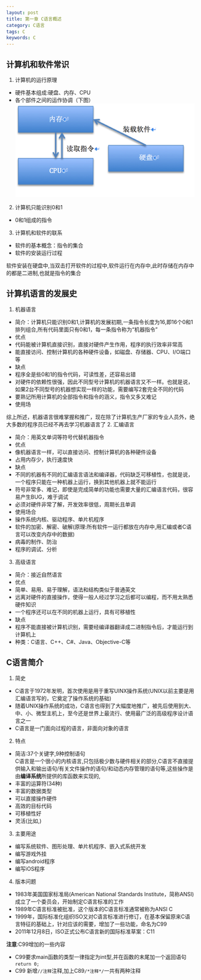 ```yaml
---
layout: post
title: 第一章 C语言概述
category: C语言
tags: C
keywords: C
---
```


## 计算机和软件常识
1. 计算机的运行原理
* 硬件基本组成:硬盘、内存、CPU
* 各个部件之间的运作协调（下图）
![图片](https://raw.githubusercontent.com/zhoghua123/imgsBed/master/Snip20171020_2.png)

2. 计算机只能识别0和1
* 0和1组成的指令
3. 计算机和软件的联系
* 软件的基本概念：指令的集合
* 软件的安装运行过程

软件安装在硬盘中,当双击打开软件的过程中,软件运行在内存中,此时存储在内存中的都是二进制,也就是指令的集合

## 计算机语言的发展史
1.    机器语言
*    简介：计算机只能识别0和1,计算机的发展初期,一条指令长度为16,即16个0和1排列组合,所有代码里面只有0和1，每一条指令称为“机器指令”
*    优点
* 代码能被计算机直接识别，直接对硬件产生作用，程序的执行效率非常高
* 能直接访问、控制计算机的各种硬件设备，如磁盘、存储器、CPU、I/O端口等
* 缺点
* 程序全是些0和1的指令代码，可读性差，还容易出错
* 对硬件的依赖性很强，因此不同型号计算机的机器语言又不一样。也就是说，如果2台不同型号的机器想实现一样的功能，需要编写2套完全不同的代码
* 要熟记所用计算机的全部指令和指令的涵义，指令又多又难记
*    使用场

综上所述，机器语言很难掌握和推广，现在除了计算机生产厂家的专业人员外，绝大多数的程序员已经不再去学习机器语言了
2. 汇编语言
* 简介：用英文单词等符号代替机器指令
* 优点
* 像机器语言一样，可以直接访问、控制计算机的各种硬件设备
* 占用内存少，执行速度快
* 缺点
* 不同的机器有不同的汇编语言语法和编译器，代码缺乏可移植性，也就是说，一个程序只能在一种机器上运行，换到其他机器上就不能运行
* 符号非常多、难记，即使是完成简单的功能也需要大量的汇编语言代码，很容易产生BUG，难于调试
* 必须对硬件非常了解，开发效率很低，周期长且单调
* 使用场合
* 操作系统内核、驱动程序、单片机程序
* 软件的加密、解密、破解(原理:所有软件一运行都放在内存中,用汇编或者C语言可以改变内存中的数据)
* 病毒的制作、防治
* 程序的调试、分析
3. 高级语言
* 简介：接近自然语言
* 优点
* 简单、易用、易于理解，语法和结构类似于普通英文
* 远离对硬件的直接操作，使得一般人经过学习之后都可以编程，而不用太熟悉硬件知识
* 一个程序还可以在不同的机器上运行，具有可移植性
* 缺点
* 程序不能直接被计算机识别，需要经编译器翻译成二进制指令后，才能运行到计算机上
* 种类：C语言、C++、C#、Java、Objective-C等

## C语言简介
1. 简史
* C语言于1972年发明，首次使用是用于重写UINX操作系统(UNIX以前主要是用汇编语言写的，它奠定了操作系统的基础)
* 随着UNIX操作系统的成功，C语言也得到了大幅度地推广，被先后使用到大、中、小、微型主机上，至今还是世界上最流行、使用最广泛的高级程序设计语言之一
* C语言是一门面向过程的语言，非面向对象的语言
2. 特点
* 简洁:37个关键字,9种控制语句<br>
C语言是一个很小的内核语言,只包括极少数与硬件相关的部分,C语言不直接提供输入和输出语句/有关文件操作的语句/和动态内存管理的语句等,这些操作是由**编译系统**所提供的库函数来实现的,
* 丰富的运算符(34种)
* 丰富的数据类型
* 可以直接操作硬件
* 高效的目标代码
* 可移植性好
* 灵活(比如,)
3. 主要用途
* 编写系统软件、图形处理、单片机程序、嵌入式系统开发
* 编写游戏外挂
* 编写android程序
* 编写iOS程序
4. 版本问题
* 1983年美国国家标准局(American National Standards Institute，简称ANSI)成立了一个委员会，开始制定C语言标准的工作
* 1989年C语言标准被批准，这个版本的C语言标准通常被称为ANSI C
* 1999年，国际标准化组织ISO又对C语言标准进行修订，在基本保留原来C语言特征的基础上，针对应该的需要，增加了一些功能，命名为C99
* 2011年12月8日，ISO正式公布C语言新的国际标准草案：C11

**注意**:C99增加的一些内容

* C99要求main函数的类型一律指定为int型,并在函数的末尾加一个返回语句`return 0;`
*  C99 新增`//注释`注释,加上C89`/*注释*/`一共有两种注释


